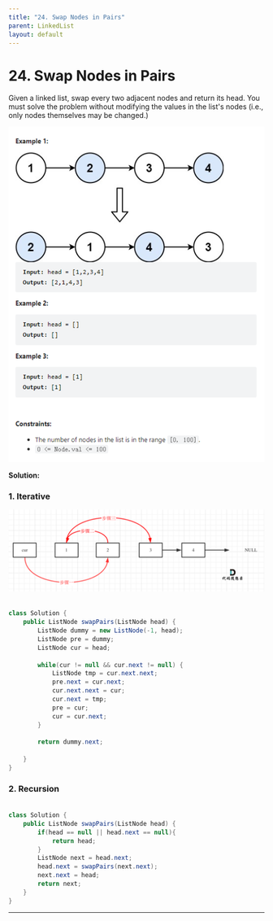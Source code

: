 ```yaml
---
title: "24. Swap Nodes in Pairs"
parent: LinkedList
layout: default
---
```


# 24. Swap Nodes in Pairs

Given a linked list, swap every two adjacent nodes and return its head. You must solve the problem without modifying the values in the list's nodes (i.e., only nodes themselves may be changed.)

![Example](../../assets/24.png)

**Solution:**

### 1. Iterative

![Example](../../assets/24-1.png)

```java

class Solution {
    public ListNode swapPairs(ListNode head) {
        ListNode dummy = new ListNode(-1, head);
        ListNode pre = dummy;
        ListNode cur = head;

        while(cur != null && cur.next != null) {
            ListNode tmp = cur.next.next;
            pre.next = cur.next;
            cur.next.next = cur;
            cur.next = tmp;
            pre = cur;
            cur = cur.next;
        }

        return dummy.next;

    }
}

```

### 2. Recursion

```java

class Solution {
    public ListNode swapPairs(ListNode head) {
        if(head == null || head.next == null){
            return head;
        }
        ListNode next = head.next;
        head.next = swapPairs(next.next);
        next.next = head;
        return next;
    }
}

```

---
